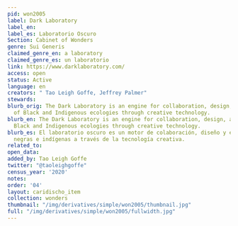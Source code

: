 ```yaml
---
pid: won2005
label: Dark Laboratory
label_en:
label_es: Laboratorio Oscuro
Section: Cabinet of Wonders
genre: Sui Generis
claimed_genre_en: a laboratory
claimed_genre_es: un laboratorio
link: https://www.darklaboratory.com/
access: open
status: Active
language: en
creators: " Tao Leigh Goffe, Jeffrey Palmer"
stewards:
blurb_orig: The Dark Laboratory is an engine for collaboration, design, and study
  of Black and Indigenous ecologies through creative technology.
blurb_en: The Dark Laboratory is an engine for collaboration, design, and study of
  Black and Indigenous ecologies through creative technology.
blurb_es: El laboratorio oscuro es un motor de colaboración, diseño y estudio de ecologías
  negras e indígenas a través de la tecnología creativa.
related_to:
open_data:
added_by: Tao Leigh Goffe
twitter: "@taoleighgoffe"
census_year: '2020'
notes:
order: '04'
layout: caridischo_item
collection: wonders
thumbnail: "/img/derivatives/simple/won2005/thumbnail.jpg"
full: "/img/derivatives/simple/won2005/fullwidth.jpg"
---
```

